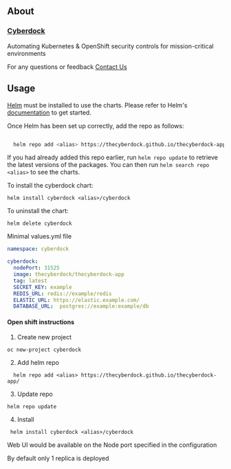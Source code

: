 ## About

### [Cyberdock](https://thecyberdock.com/)

Automating Kubernetes & OpenShift security controls for mission-critical environments

For any questions or feedback [Contact Us](mailto:welcome@thecyberdock.com)

## Usage

[Helm](https://helm.sh) must be installed to use the charts.  Please refer to
Helm's [documentation](https://helm.sh/docs) to get started.

Once Helm has been set up correctly, add the repo as follows:

``` sh

  helm repo add <alias> https://thecyberdock.github.io/thecyberdock-app/  
```

If you had already added this repo earlier, run `helm repo update` to retrieve
the latest versions of the packages.  You can then run `helm search repo
<alias>` to see the charts.

To install the cyberdock chart:

    helm install cyberdock <alias>/cyberdock

To uninstall the chart:

    helm delete cyberdock

  
 
Minimal values.yml file
  
  
```yml
namespace: cyberdock

cyberdock:
  nodePort: 31525
  image: thecyberdock/thecyberdock-app
  tag: latest
  SECRET_KEY: example
  REDIS_URL: redis://example/redis
  ELASTIC_URL: https://elastic.example.com/
  DATABASE_URL:  postgres://example:example/db


```

#### Open shift instructions

1. Create new project 

```
oc new-project cyberdock
```

2. Add helm repo

```
  helm repo add <alias> https://thecyberdock.github.io/thecyberdock-app/  
```

3. Update repo

```
helm repo update
```

4. Install 

```
 helm install cyberdock <alias>/cyberdock
```



Web UI would be available on the Node port specified in the configuration

By default only 1 replica is deployed
